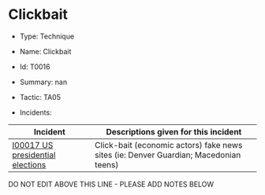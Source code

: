 # Clickbait

* Type: Technique

* Name: Clickbait

* Id: T0016

* Summary: nan

* Tactic: TA05

* Incidents:

| Incident | Descriptions given for this incident |
| -------- | -------------------- |
| [I00017 US presidential elections](../incidents/I00017.md) | Click-bait (economic actors) fake news sites (ie: Denver Guardian; Macedonian teens) |

DO NOT EDIT ABOVE THIS LINE - PLEASE ADD NOTES BELOW